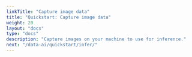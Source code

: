```yaml
---
linkTitle: "Capture image data"
title: "Quickstart: Capture image data"
weight: 20
layout: "docs"
type: "docs"
description: "Capture images on your machine to use for inference."
next: "/data-ai/quickstart/infer/"
---
```

